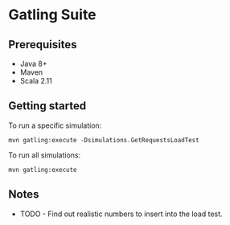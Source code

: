 Gatling Suite
===========================

Prerequisites
-------------

* Java 8+
* Maven
* Scala 2.11

Getting started
---------------------

To run a specific simulation:
```text
mvn gatling:execute -Dsimulations.GetRequestsLoadTest
```

To run all simulations:
```text
mvn gatling:execute
```

Notes
---------------------

* TODO - Find out realistic numbers to insert into the load test.
